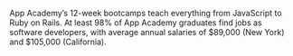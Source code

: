 App Academy’s 12-week bootcamps teach everything from JavaScript to Ruby on
Rails. At least 98% of App Academy graduates find jobs as software developers,
with average annual salaries of $89,000 (New York) and $105,000 (California).

